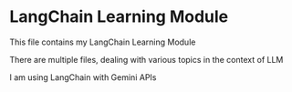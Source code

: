 # LangChain Learning Module

This file contains my LangChain Learning Module

There are multiple files, dealing with various topics in the context of LLM

I am using LangChain with Gemini APIs

